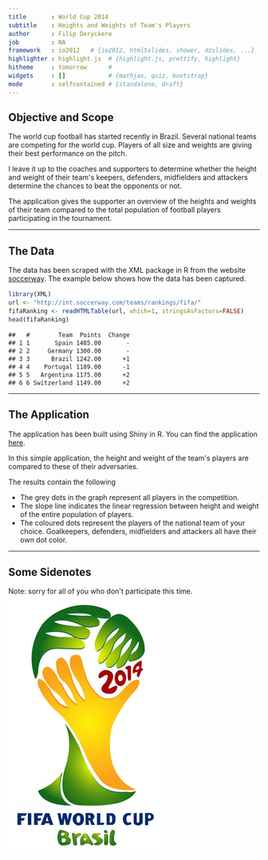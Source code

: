 ```yaml
---
title       : World Cup 2014
subtitle    : Heights and Weights of Team's Players
author      : Filip Deryckere
job         : NA
framework   : io2012   # {io2012, html5slides, shower, dzslides, ...}
highlighter : highlight.js  # {highlight.js, prettify, highlight}
hitheme     : tomorrow      # 
widgets     : []            # {mathjax, quiz, bootstrap}
mode        : selfcontained # {standalone, draft}
---
```




## Objective and Scope

The world cup football has started recently in Brazil. Several national teams are competing for the world cup. Players of all size and weights are giving their best performance on the pitch.

I leave it up to the coaches and supporters to determine whether the height and weight of their team's keepers, defenders, midfielders and attackers determine the chances to beat the opponents or not. 

The application gives the supporter an overview of the heights and weights of their team compared to the total population of football players participating in the tournament.

---

## The Data


The data has been scraped with the XML package in R from the website [soccerway](http://int.soccerway.com/international/world/world-cup/2014-brazil/group-stage/r16351/?ICID=TN_02_03_01).
The example below shows how the data has been captured.

```r
library(XML)
url <- "http://int.soccerway.com/teams/rankings/fifa/"
fifaRanking <- readHTMLTable(url, which=1, stringsAsFactors=FALSE)
head(fifaRanking)
```

```
##   #        Team  Points  Change
## 1 1       Spain 1485.00       -
## 2 2     Germany 1300.00       -
## 3 3      Brazil 1242.00      +1
## 4 4    Portugal 1189.00      -1
## 5 5   Argentina 1175.00      +2
## 6 6 Switzerland 1149.00      +2
```

---

## The Application

The application has been built using Shiny in R.
You can find the application [here](https://filipderyckere.shinyapps.io/WorldCupFootball2014HeightsAndWeights/).

In this simple application, the height and weight of the team's players are compared to these of their adversaries. 

The results contain the following
* The grey dots in the graph represent all players in the competition. 
* The slope line indicates the linear regression between height and weight of the entire population of players. 
* The coloured dots represent the players of the national team of your choice. Goalkeepers, defenders, midfielders and attackers all have their own dot color.

---

## Some Sidenotes

Note: sorry for all of you who don't participate this time.
![World cup](./FIFA-World-Cup-2014.jpg)






